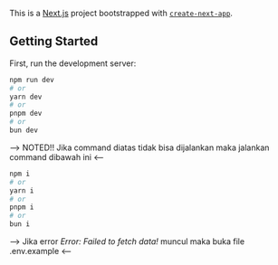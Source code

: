 This is a [Next.js](https://nextjs.org/) project bootstrapped with [`create-next-app`](https://github.com/vercel/next.js/tree/canary/packages/create-next-app).

## Getting Started

First, run the development server:

```bash
npm run dev
# or
yarn dev
# or
pnpm dev
# or
bun dev
```

--> NOTED!! Jika command diatas tidak bisa dijalankan maka jalankan command dibawah ini <--

```bash
npm i
# or
yarn i
# or
pnpm i
# or
bun i
```

--> Jika error *Error: Failed to fetch data!* muncul maka buka file .env.example <--

